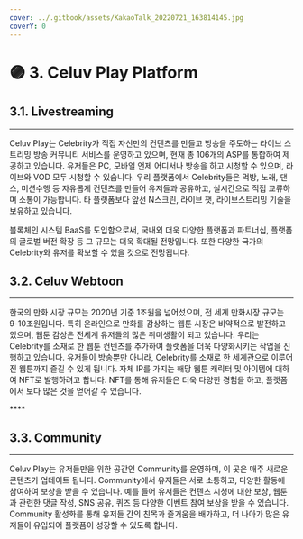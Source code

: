 ```yaml
---
cover: ../.gitbook/assets/KakaoTalk_20220721_163814145.jpg
coverY: 0
---
```


# 🟣 3. Celuv Play Platform

## **3.1. Livestreaming**

***

Celuv Play는 Celebrity가 직접 자신만의 컨텐츠를 만들고 방송을 주도하는 라이브 스트리밍 방송 커뮤니티 서비스를 운영하고 있으며, 현재 총 106개의 ASP를 통합하여 제공하고 있습니다. 유저들은 PC, 모바일 언제 어디서나 방송을 하고 시청할 수 있으며, 라이브와 VOD 모두 시청할 수 있습니다. 우리 플랫폼에서 Celebrity들은 먹방, 노래, 댄스, 미션수행 등 자유롭게 컨텐츠를 만들어 유저들과 공유하고, 실시간으로 직접 교류하며 소통이 가능합니다. 타 플랫폼보다 앞선 N스크린, 라이브 챗, 라이브스트리밍 기술을 보유하고 있습니다.

블록체인 시스템 BaaS를 도입함으로써, 국내외 더욱 다양한 플랫폼과 파트너십, 플랫폼의 글로벌 버전 확장 등 그 규모는 더욱 확대될 전망입니다. 또한 다양한 국가의 Celebrity와 유저를 확보할 수 있을 것으로 전망됩니다.

## **3.2. Celuv Webtoon**

***

한국의 만화 시장 규모는 2020년 기준 1조원을 넘어섰으며, 전 세계 만화시장 규모는 9-10조원입니다. 특히 온라인으로 만화를 감상하는 웹툰 시장은 비약적으로 발전하고 있으며, 웹툰 감상은 전세계 유저들의 많은 취미생활이 되고 있습니다. 우리는 Celebrity를 소재로 한 웹툰 컨텐츠를 추가하여 플랫폼을 더욱 다양화시키는 작업을 진행하고 있습니다. 유저들이 방송뿐만 아니라, Celebrity를 소재로 한 세계관으로 이루어진 웹툰까지 즐길 수 있게 됩니다. 자체 IP를 가지는 해당 웹툰 캐릭터 및 아이템에 대하여 NFT로 발행하려고 합니다. NFT를 통해 유저들은 더욱 다양한 경험을 하고, 플랫폼에서 보다 많은 것을 얻어갈 수 있습니다.

\*\*\*\*

## **3.3. Community**

***

Celuv Play는 유저들만을 위한 공간인 Community를 운영하며, 이 곳은 매주 새로운 콘텐츠가 업데이트 됩니다. Community에서 유저들은 서로 소통하고, 다양한 활동에 참여하여 보상을 받을 수 있습니다. 예를 들어 유저들은 컨텐츠 시청에 대한 보상, 웹툰과 관련한 댓글 작성, SNS 공유, 퀴즈 등 다양한 이벤트 참여 보상을 받을 수 있습니다. Community 활성화를 통해 유저들 간의 친목과 즐거움을 배가하고, 더 나아가 많은 유저들이 유입되어 플랫폼이 성장할 수 있도록 합니다.
